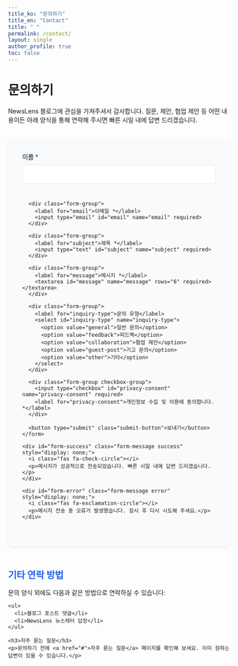 ```yaml
---
title_ko: "문의하기"
title_en: "Contact"
title: " "
permalink: /contact/
layout: single
author_profile: true
toc: false
---
```


<div class="contact-content-ko">
  <h1>문의하기</h1>
  
  <p>NewsLens 블로그에 관심을 가져주셔서 감사합니다. 질문, 제안, 협업 제안 등 어떤 내용이든 아래 양식을 통해 연락해 주시면 빠른 시일 내에 답변 드리겠습니다.</p>
  
  <div class="contact-form-container">
    <form id="contact-form" class="contact-form">
      <div class="form-group">
        <label for="name">이름 *</label>
        <input type="text" id="name" name="name" required>
      </div>
      
      <div class="form-group">
        <label for="email">이메일 *</label>
        <input type="email" id="email" name="email" required>
      </div>
      
      <div class="form-group">
        <label for="subject">제목 *</label>
        <input type="text" id="subject" name="subject" required>
      </div>
      
      <div class="form-group">
        <label for="message">메시지 *</label>
        <textarea id="message" name="message" rows="6" required></textarea>
      </div>
      
      <div class="form-group">
        <label for="inquiry-type">문의 유형</label>
        <select id="inquiry-type" name="inquiry-type">
          <option value="general">일반 문의</option>
          <option value="feedback">피드백</option>
          <option value="collaboration">협업 제안</option>
          <option value="guest-post">기고 문의</option>
          <option value="other">기타</option>
        </select>
      </div>
      
      <div class="form-group checkbox-group">
        <input type="checkbox" id="privacy-consent" name="privacy-consent" required>
        <label for="privacy-consent">개인정보 수집 및 이용에 동의합니다. *</label>
      </div>
      
      <button type="submit" class="submit-button">보내기</button>
    </form>
    
    <div id="form-success" class="form-message success" style="display: none;">
      <i class="fas fa-check-circle"></i>
      <p>메시지가 성공적으로 전송되었습니다. 빠른 시일 내에 답변 드리겠습니다.</p>
    </div>
    
    <div id="form-error" class="form-message error" style="display: none;">
      <i class="fas fa-exclamation-circle"></i>
      <p>메시지 전송 중 오류가 발생했습니다. 잠시 후 다시 시도해 주세요.</p>
    </div>
  </div>
  
  <div class="contact-info">
    <h2>기타 연락 방법</h2>
    <p>문의 양식 외에도 다음과 같은 방법으로 연락하실 수 있습니다:</p>
    
    <ul>
      <li>블로그 포스트 댓글</li>
      <li>NewsLens 뉴스레터 답장</li>
    </ul>
    
    <h3>자주 묻는 질문</h3>
    <p>문의하기 전에 <a href="#">자주 묻는 질문</a> 페이지를 확인해 보세요. 이미 원하는 답변이 있을 수 있습니다.</p>
  </div>
</div>

<div class="contact-content-en" style="display: none;">
  <h1>Contact</h1>
  
  <p>Thank you for your interest in NewsLens blog. Please use the form below to send us any questions, suggestions, or collaboration proposals, and we will get back to you as soon as possible.</p>
  
  <div class="contact-form-container">
    <form id="contact-form-en" class="contact-form">
      <div class="form-group">
        <label for="name-en">Name *</label>
        <input type="text" id="name-en" name="name" required>
      </div>
      
      <div class="form-group">
        <label for="email-en">Email *</label>
        <input type="email" id="email-en" name="email" required>
      </div>
      
      <div class="form-group">
        <label for="subject-en">Subject *</label>
        <input type="text" id="subject-en" name="subject" required>
      </div>
      
      <div class="form-group">
        <label for="message-en">Message *</label>
        <textarea id="message-en" name="message" rows="6" required></textarea>
      </div>
      
      <div class="form-group">
        <label for="inquiry-type-en">Inquiry Type</label>
        <select id="inquiry-type-en" name="inquiry-type">
          <option value="general">General Inquiry</option>
          <option value="feedback">Feedback</option>
          <option value="collaboration">Collaboration Proposal</option>
          <option value="guest-post">Guest Post Inquiry</option>
          <option value="other">Other</option>
        </select>
      </div>
      
      <div class="form-group checkbox-group">
        <input type="checkbox" id="privacy-consent-en" name="privacy-consent" required>
        <label for="privacy-consent-en">I agree to the collection and use of personal information. *</label>
      </div>
      
      <button type="submit" class="submit-button">Send</button>
    </form>
    
    <div id="form-success-en" class="form-message success" style="display: none;">
      <i class="fas fa-check-circle"></i>
      <p>Your message has been sent successfully. We will get back to you as soon as possible.</p>
    </div>
    
    <div id="form-error-en" class="form-message error" style="display: none;">
      <i class="fas fa-exclamation-circle"></i>
      <p>An error occurred while sending your message. Please try again later.</p>
    </div>
  </div>
  
  <div class="contact-info">
    <h2>Other Contact Methods</h2>
    <p>In addition to the contact form, you can also reach us through:</p>
    
    <ul>
      <li>Blog post comments</li>
      <li>Reply to NewsLens newsletter</li>
    </ul>
    
    <h3>Frequently Asked Questions</h3>
    <p>Before contacting us, please check our <a href="#">FAQ page</a>. You may find the answer you're looking for there.</p>
  </div>
</div>

<style>
  .contact-form-container {
    margin: 2rem 0;
    background-color: #f8fafc;
    padding: 2rem;
    border-radius: 10px;
    box-shadow: 0 4px 6px rgba(0, 0, 0, 0.05);
  }
  
  .contact-form {
    display: grid;
    gap: 1.5rem;
  }
  
  .form-group {
    display: flex;
    flex-direction: column;
    gap: 0.5rem;
  }
  
  .form-group label {
    font-weight: 600;
    color: #4b5563;
  }
  
  .form-group input,
  .form-group textarea,
  .form-group select {
    padding: 0.75rem;
    border: 1px solid #e5e7eb;
    border-radius: 6px;
    font-size: 1rem;
    transition: border-color 0.3s;
  }
  
  .form-group input:focus,
  .form-group textarea:focus,
  .form-group select:focus {
    border-color: #2563eb;
    outline: none;
    box-shadow: 0 0 0 3px rgba(37, 99, 235, 0.1);
  }
  
  .checkbox-group {
    flex-direction: row;
    align-items: center;
    gap: 0.75rem;
  }
  
  .checkbox-group input {
    width: 18px;
    height: 18px;
  }
  
  .submit-button {
    background-color: #2563eb;
    color: white;
    border: none;
    padding: 0.75rem 1.5rem;
    border-radius: 6px;
    font-size: 1rem;
    font-weight: 600;
    cursor: pointer;
    transition: background-color 0.3s;
    justify-self: start;
  }
  
  .submit-button:hover {
    background-color: #1d4ed8;
  }
  
  .form-message {
    margin-top: 1.5rem;
    padding: 1rem;
    border-radius: 6px;
    display: flex;
    align-items: center;
    gap: 1rem;
  }
  
  .form-message i {
    font-size: 1.5rem;
  }
  
  .form-message p {
    margin: 0;
  }
  
  .success {
    background-color: #ecfdf5;
    color: #065f46;
  }
  
  .error {
    background-color: #fef2f2;
    color: #b91c1c;
  }
  
  .contact-info {
    margin-top: 3rem;
  }
  
  .contact-info h2 {
    color: #2563eb;
    margin-bottom: 1rem;
  }
  
  .contact-info ul {
    margin-left: 1.5rem;
    margin-bottom: 2rem;
  }
  
  .contact-info a {
    color: #2563eb;
    text-decoration: none;
  }
  
  .contact-info a:hover {
    text-decoration: underline;
  }
</style>

<script>
  // 언어 전환 스크립트
  document.addEventListener('DOMContentLoaded', function() {
    // URL에서 언어 파라미터 가져오기
    const urlParams = new URLSearchParams(window.location.search);
    const lang = urlParams.get('lang');
    
    if (lang === 'en') {
      document.querySelector('.contact-content-ko').style.display = 'none';
      document.querySelector('.contact-content-en').style.display = 'block';
    } else {
      document.querySelector('.contact-content-ko').style.display = 'block';
      document.querySelector('.contact-content-en').style.display = 'none';
    }
    
    // 폼 제출 처리
    const koForm = document.getElementById('contact-form');
    const enForm = document.getElementById('contact-form-en');
    
    function handleSubmit(event, formId, successId, errorId) {
      event.preventDefault();
      
      // 실제 구현에서는 이 부분에 폼 데이터를 서버로 전송하는 코드가 들어갈 것입니다.
      // 여기서는 데모를 위해 성공 메시지만 표시합니다.
      document.getElementById(successId).style.display = 'flex';
      document.getElementById(errorId).style.display = 'none';
      document.getElementById(formId).reset();
    }
    
    if (koForm) {
      koForm.addEventListener('submit', function(e) {
        handleSubmit(e, 'contact-form', 'form-success', 'form-error');
      });
    }
    
    if (enForm) {
      enForm.addEventListener('submit', function(e) {
        handleSubmit(e, 'contact-form-en', 'form-success-en', 'form-error-en');
      });
    }
  });
</script> 